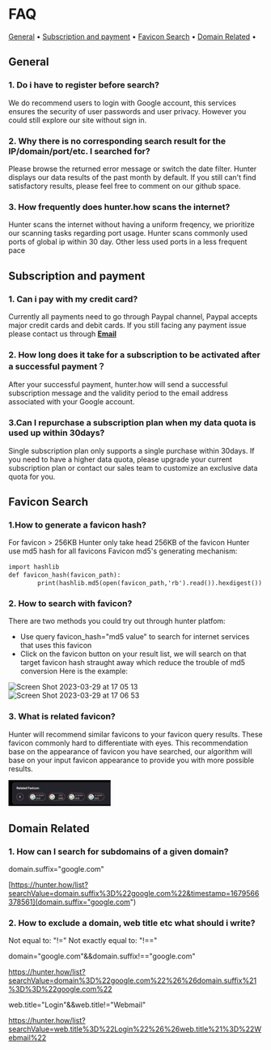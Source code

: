 # FAQ
<a href="#general">General</a> •
<a href="#subscription-and-payment">Subscription and payment</a> •
<a href="#favicon-search">Favicon Search</a> •
<a href="#domain-related">Domain Related</a> •


## General

### 1. Do i have to register before search?
We do recommend users to login with Google account, this services ensures the security of user passwords and user privacy.
However you could still explore our site without sign in.

### 2. Why there is no corresponding search result for the IP/domain/port/etc. I searched for?
Please browse the returned error message or switch the date filter. Hunter displays our data results of the past month by default.
If you still can't find satisfactory results, please feel free to comment on our github space.

### 3. How frequently does hunter.how scans the internet?
Hunter scans the internet without having a uniform freqency, we prioritize our scanning tasks regarding port usage. 
Hunter scans commonly used ports of global ip within 30 day. Other less used ports in a less frequent pace


## Subscription and payment
### 1. Can i pay with my credit card?
Currently all payments need to go through Paypal channel, Paypal accepts major credit cards and debit cards.
If you still facing any payment issue please contact us through **[Email](hunter.how00@gmail.com)**

### 2. How long does it take for a subscription to be activated after a successful payment？
After your successful payment, hunter.how will send a successful subscription message and the validity period to the email address associated with your Google account.

### 3.Can I repurchase a subscription plan when my data quota is used up within 30days?
Single subscription plan only supports a single purchase within 30days. If you need to have a higher data quota, please upgrade your current subscription plan or contact our sales team to customize an exclusive data quota for you.


## Favicon Search

### 1.How to generate a favicon hash?
For favicon > 256KB Hunter only take head 256KB of the favicon
Hunter use md5 hash for all favicons
Favicon md5's generating mechanism:
```
import hashlib
def favicon_hash(favicon_path):
        print(hashlib.md5(open(favicon_path,'rb').read()).hexdigest())
```
### 2. How to search with favicon?
There are two methods you could try out through hunter platfom:
* Use query favicon_hash="md5 value" to search for internet services that uses this favicon
* Click on the favicon button on your result list, we will search on that target favicon hash straught away which reduce the trouble of md5 conversion
Here is the example: 
<img width="653" alt="Screen Shot 2023-03-29 at 17 05 13" src="https://user-images.githubusercontent.com/112148057/228484818-11f23c1b-d7c3-4c55-8182-8af860881460.png">
<img width="666" alt="Screen Shot 2023-03-29 at 17 06 53" src="https://user-images.githubusercontent.com/112148057/228484819-6912b61d-a6c5-45a7-b248-c355153aa730.png">

### 3. What is related favicon?
Hunter will recommend similar favicons to your favicon query results. These favicon commonly hard to differentiate with eyes.
This recommendation base on the appearance of favicon you have searched, our algorithm will base on your input favicon appearance to provide you with more possible results.

 <img src="images/favicon.png" img style="width:40%;"> 


## Domain Related 

### 1. How can I search for subdomains of a given domain?

domain.suffix="google.com"

[https://hunter.how/list?searchValue=domain.suffix%3D%22google.com%22&timestamp=1679566378561](domain.suffix="google.com")

### 2. How to exclude a domain, web title etc what should i write?

Not equal to: "!=" 
Not exactly equal to: "!==" 

domain="google.com"&&domain.suffix!=="google.com"

https://hunter.how/list?searchValue=domain%3D%22google.com%22%26%26domain.suffix%21%3D%3D%22google.com%22

web.title="Login"&&web.title!="Webmail"

https://hunter.how/list?searchValue=web.title%3D%22Login%22%26%26web.title%21%3D%22Webmail%22
